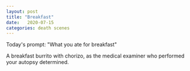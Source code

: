 ```yaml
---
layout: post
title: "Breakfast"
date:   2020-07-15
categories: death scenes
---
```

Today's prompt: "What you ate for breakfast"

A breakfast burrito with chorizo, as the medical examiner who performed your autopsy determined.
